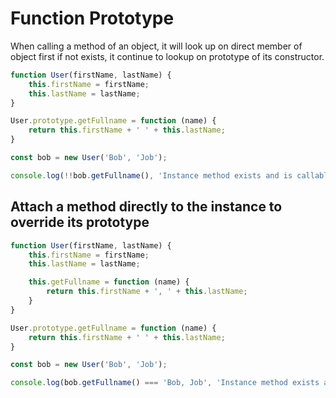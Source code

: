 # Function Prototype

When calling a method of an object, it will look up on direct member of object first if not exists, it continue to lookup on prototype of its constructor.

```javascript
function User(firstName, lastName) {
    this.firstName = firstName;
    this.lastName = lastName;
}

User.prototype.getFullname = function (name) {
    return this.firstName + ' ' + this.lastName;
}

const bob = new User('Bob', 'Job');

console.log(!!bob.getFullname(), 'Instance method exists and is callable');
```
<!-- js-console -->

## Attach a method directly to the instance to override its prototype
```javascript
function User(firstName, lastName) {
    this.firstName = firstName;
    this.lastName = lastName;

    this.getFullname = function (name) {
        return this.firstName + ', ' + this.lastName;
    }
}

User.prototype.getFullname = function (name) {
    return this.firstName + ' ' + this.lastName;
}

const bob = new User('Bob', 'Job');

console.log(bob.getFullname() === 'Bob, Job', 'Instance method exists and is callable');
```
<!-- js-console -->
